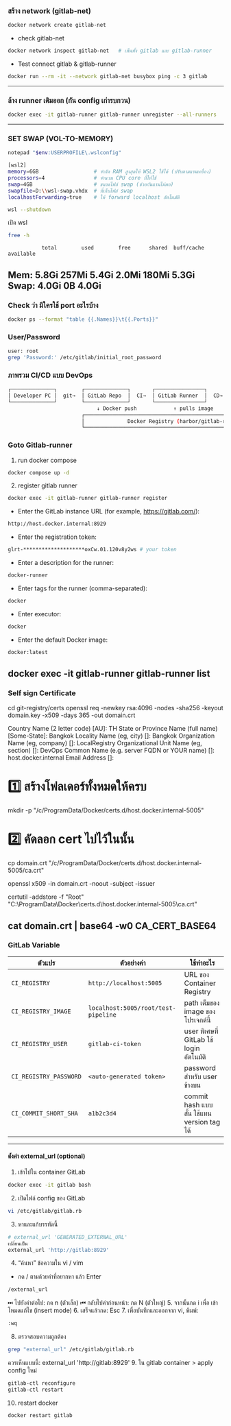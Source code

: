 ### สร้าง network (gitlab-net)
```bash
docker network create gitlab-net
```
- check gitlab-net
```bash
docker network inspect gitlab-net   # เห็นทั้ง gitlab และ gitlab-runner
```
- Test connect gitlab & gitlab-runner
```bash
docker run --rm -it --network gitlab-net busybox ping -c 3 gitlab
```
---
### ล้าง runner เดิมออก (กัน config เก่ารบกวน)
```bash
docker exec -it gitlab-runner gitlab-runner unregister --all-runners
```
---
### SET SWAP (VOL-TO-MEMORY)
```bash
notepad "$env:USERPROFILE\.wslconfig"
```
```bash
[wsl2]
memory=6GB                  # จำกัด RAM สูงสุดให้ WSL2 ใช้ได้ (ปรับตามแรมเครื่อง)
processors=4                # จำนวน CPU core ที่ให้ใช้
swap=4GB                    # ขนาดไฟล์ swap (ช่วยกันแรมไม่พอ)
swapfile=D:\\wsl-swap.vhdx  # ที่เก็บไฟล์ swap
localhostForwarding=true    # ให้ forward localhost อัตโนมัติ
```

```bash
wsl --shutdown
```
เปิด wsl
```bash
free -h
```
               total        used        free      shared  buff/cache   available
Mem:           5.8Gi       257Mi       5.4Gi       2.0Mi       180Mi       5.3Gi
Swap:          4.0Gi          0B       4.0Gi
---
### Check ว่า มีใครใช้ port อะไรบ้าง
```bash
docker ps --format "table {{.Names}}\t{{.Ports}}"
```
### User/Password
```bash
user: root 
grep 'Password:' /etc/gitlab/initial_root_password
```
### ภาพรวม CI/CD แบบ DevOps
```bash
┌──────────────┐        ┌──────────────┐       ┌────────────────┐       ┌────────────────┐
│ Developer PC │  git→  │ GitLab Repo  │  CI→  │ GitLab Runner  │  CD→  │ Rancher / K8s  │
└──────────────┘        └──────────────┘       └────────────────┘       └────────────────┘
                             ↓ Docker push            ↑ pulls image          deploys app
                        ┌──────────────────────────────────────────────────────────────┐
                        │              Docker Registry (harbor/gitlab-registry)        │
                        └──────────────────────────────────────────────────────────────┘
```
### Goto Gitlab-runner
1. run docker compose
```bash
docker compose up -d
```
2. register gitlab runner
```bash
docker exec -it gitlab-runner gitlab-runner register
```
* Enter the GitLab instance URL (for example, https://gitlab.com/):
```bash
http://host.docker.internal:8929
```
* Enter the registration token:
```bash
glrt-********************oxCw.01.120v8y2ws # your token
```
* Enter a description for the runner: 
```bash
docker-runner
```
* Enter tags for the runner (comma-separated):
```bash
docker
```
* Enter executor: 
```bash
docker
```
* Enter the default Docker image: 
```bash
docker:latest
```
docker exec -it gitlab-runner gitlab-runner list
---
### Self sign Certificate
cd git-registry/certs
openssl req -newkey rsa:4096 -nodes -sha256 -keyout domain.key -x509 -days 365 -out domain.crt

Country Name (2 letter code) [AU]: TH
State or Province Name (full name) [Some-State]: Bangkok
Locality Name (eg, city) []: Bangkok
Organization Name (eg, company) []: LocalRegistry
Organizational Unit Name (eg, section) []: DevOps
Common Name (e.g. server FQDN or YOUR name) []: host.docker.internal
Email Address []:

# 1️⃣ สร้างโฟลเดอร์ทั้งหมดให้ครบ
mkdir -p "/c/ProgramData/Docker/certs.d/host.docker.internal-5005"

# 2️⃣ คัดลอก cert ไปไว้ในนั้น
cp domain.crt "/c/ProgramData/Docker/certs.d/host.docker.internal-5005/ca.crt"

openssl x509 -in domain.crt -noout -subject -issuer

certutil -addstore -f "Root" "C:\ProgramData\Docker\certs.d\host.docker.internal-5005\ca.crt"

cat domain.crt | base64 -w0
CA_CERT_BASE64
---
### GitLab Variable
| ตัวแปร                  | ตัวอย่างค่า                            | ใช้ทำอะไร                                   |
| ---------------------- | ----------------------------------- | ------------------------------------------ |
| `CI_REGISTRY`          | `http://localhost:5005`             | URL ของ Container Registry                 |
| `CI_REGISTRY_IMAGE`    | `localhost:5005/root/test-pipeline` | path เต็มของ image ของโปรเจกต์นี้               |
| `CI_REGISTRY_USER`     | `gitlab-ci-token`                   | user พิเศษที่ GitLab ใช้ login อัตโนมัติ         |
| `CI_REGISTRY_PASSWORD` | `<auto-generated token>`            | password สำหรับ user ข้างบน                  |
| `CI_COMMIT_SHORT_SHA`  | `a1b2c3d4`                          | commit hash แบบสั้น ใช้แทน version tag ได้    |
---
#### ตํ้งค่า external_url (optional)
1. เข้าไปใน container GitLab
```bash
docker exec -it gitlab bash
```
2. เปิดไฟล์ config ของ GitLab
```bash
vi /etc/gitlab/gitlab.rb
```
3. หาและแก้บรรทัดนี้
```bash
# external_url 'GENERATED_EXTERNAL_URL'
เปลี่ยนเป็น
external_url 'http://gitlab:8929'
```
4. “ค้นหา” ข้อความใน vi / vim 
- กด / ตามด้วยคำที่อยากหา แล้ว Enter
```bash
/external_url
```
⏭ ไปยังคำต่อไป: กด n (ตัวเล็ก)
⏮ กลับไปคำก่อนหน้า: กด N (ตัวใหญ่)
5. จากนั้นกด i เพื่อ เข้าโหมดแก้ไข (insert mode)
6. เสร็จแล้วกด: Esc
7. เพื่อบันทึกและออกจาก vi, พิมพ์:
```bash
:wq
```
8. ตรวจสอบความถูกต้อง
```bash
grep "external_url" /etc/gitlab/gitlab.rb
```
ควรเห็นแบบนี้: external_url 'http://gitlab:8929'
9. ใน gitlab container > apply config ใหม่
```bash
gitlab-ctl reconfigure
gitlab-ctl restart
```
10. restart docker
```bash
docker restart gitlab
```